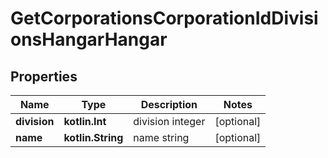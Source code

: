 
# GetCorporationsCorporationIdDivisionsHangarHangar

## Properties
Name | Type | Description | Notes
------------ | ------------- | ------------- | -------------
**division** | **kotlin.Int** | division integer |  [optional]
**name** | **kotlin.String** | name string |  [optional]



